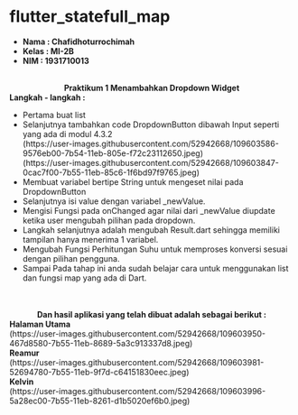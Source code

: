 # flutter_statefull_map

<ul>
  <li><b>Nama    : Chafidhoturrochimah</b></li>
  <li><b>Kelas   : MI-2B</b></li>
  <li><b>NIM     : 1931710013</b></li>  
</ul><br>

<center><b>Praktikum 1 Menambahkan Dropdown Widget</b><br></center>
<b>Langkah - langkah : </b><br>
<ul>
  <li>Pertama buat list</li>
  <li>Selanjutnya tambahkan code DropdownButton dibawah Input seperti yang ada di modul 4.3.2</li>
  (https://user-images.githubusercontent.com/52942668/109603586-9576eb00-7b54-11eb-805e-f72c23112650.jpeg)<br>
  (https://user-images.githubusercontent.com/52942668/109603847-0cac7f00-7b55-11eb-85c6-1f6bd97f9765.jpeg)
  <li>Membuat variabel bertipe String untuk mengeset nilai pada DropdownButton</li> 
  <li>Selanjutnya isi value dengan variabel _newValue.</li>
  <li>Mengisi Fungsi pada onChanged agar  nilai dari _newValue diupdate ketika user mengubah pilihan pada dropdown.</li>
  <li>Langkah selanjutnya adalah mengubah Result.dart sehingga memiliki tampilan hanya menerima 1 variabel.</li>
  <li>Mengubah Fungsi Perhitungan Suhu untuk memproses konversi sesuai dengan pilihan pengguna.</li>
  <li>Sampai Pada tahap ini anda sudah belajar cara untuk menggunakan list dan fungsi map yang ada di Dart.</li>
</ul><br><br>

<center><b>Dan hasil aplikasi yang telah dibuat adalah sebagai berikut : </b><br></center>
<b>Halaman Utama</b><br>
(https://user-images.githubusercontent.com/52942668/109603950-467d8580-7b55-11eb-8689-5a3c913337d8.jpeg)<br>
<b>Reamur</b><br>
(https://user-images.githubusercontent.com/52942668/109603981-52694780-7b55-11eb-9f7d-c64151830eec.jpeg)<br>
<b>Kelvin</b><br>
(https://user-images.githubusercontent.com/52942668/109603996-5a28ec00-7b55-11eb-8261-d1b5020ef6b0.jpeg)<br>

